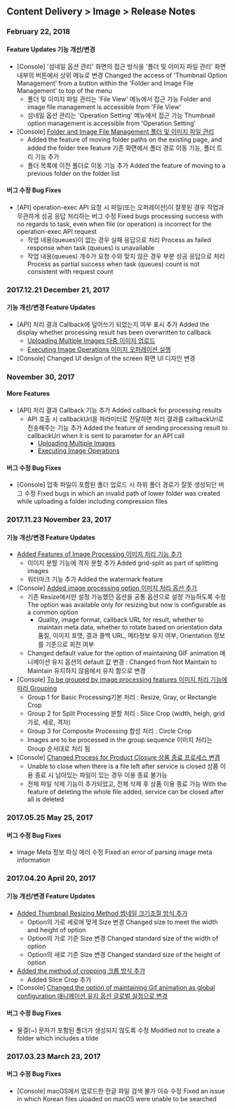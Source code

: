 ## Content Delivery > Image > Release Notes

### February 22, 2018
#### Feature Updates 기능 개선/변경
* [Console] '섬네일 옵션 관리' 화면의 접근 방식을 '폴더 및 이미지 파일 관리' 화면 내부의 버튼에서 상위 메뉴로 변경 Changed the access of 'Thumbnail Option Management' from a button within the 'Folder and Image File Management' to top of the menu  
	* 폴더 및 이미지 파일 관리는 'File View' 메뉴에서 접근 가능 Folder and image file management is accessible from 'File View'
	* 섬네일 옵션 관리는 'Operation Setting' 메뉴에서 접근 가능 Thumbnail option management is accessible from 'Operation Setting'
* [Console] [Folder and Image File Management 폴더 및 이미지 파일 관리](./console-guide/#_1)
	* Added the feature of moving folder paths on the existing page, and added the folder tree feature 기존 화면에서 폴더 경로 이동 기능, 폴더 트리 기능 추가
	* 폴더 목록에 이전 폴더로 이동 기능 추가 Added the feature of moving to a previous folder on the folder list

#### 버그 수정 Bug Fixes 
* [API] operation-exec API 요청 시 파일(또는 오퍼레이션)이 잘못된 경우 작업과 무관하게 성공 응답 처리하는 버그 수정 Fixed bugs processing success with no regards to task, even when file (or operation) is incorrect for the operation-exec API request 
	* 작업 내용(queues)이 없는 경우 실패 응답으로 처리 Process as failed response when task (queues) is unavailable 
	* 작업 내용(queues) 개수가 요청 수와 맞지 않은 경우 부분 성공 응답으로 처리 Process as partial success when task (queues) count is not consistent with request count 

### 2017.12.21 December 21, 2017 
#### 기능 개선/변경 Feature Updates
* [API] 처리 결과 Callback에 덮어쓰기 되었는지 여부 표시 추가 Added the display whether processing result has been overwritten to callback 
	* [Uploading Multiple Images 다중 이미지 업로드](./api-guide/#_16)
	* [Executing Image Operations 이미지 오퍼레이션 실행](./api-guide/#_37)
* [Console] Changed UI design of the screen 화면 UI 디자인 변경

### November 30, 2017
#### More Features 
* [API] 처리 결과 Callback 기능 추가 Added callback for processing results 
	* API 호출 시 callbackUrl을 파라미터로 전달하면 처리 결과를 callbackUrl로 전송해주는 기능 추가 Added the feature of sending processing result to callbackUrl when it is sent to parameter for an API call
		* [Uploading Multiple Images](./api-guide/#_16)
		* [Executing Image Operations](./api-guide/#_37)

#### 버그 수정 Bug Fixes 
 * [Console] 압축 파일이 포함된 폴더 업로드 시 하위 폴더 경로가 잘못 생성되던 버그 수정 Fixed bugs in which an invalid path of lower folder was created while uploading a folder including compression files 

### 2017.11.23 November 23, 2017
#### 기능 개선/변경 Feature Updates 
* [Added Features of Image Processing 이미지 처리 기능 추가](./api-guide/#_25)
	* 이미지 분할 기능에 격자 분할 추가 Added grid-split as part of splitting images
	* 워터마크 기능 추가 Added the watermark feature
* [Console] [Added image processing option 이미지 처리 옵선 추가](./console-guide/#_10)
	* 기존 Resize에서만 설정 가능했던 옵션을 공통 옵션으로 설정 가능하도록 수정 The option was available only for resizing but now is configurable as a common option  
		* Quality, image format, callback URL for result, whether to maintain meta data, whether to rotate based on orientation data  품질, 이미지 포맷, 결과 콜백 URL, 메타정보 유지 여부, Orientation 정보를 기준으로 회전 여부
	* Changed default value for the option of maintaining GIF animation 애니메이션 유지 옵션의 default 값 변경 : Changed from Not Maintain to Maintain 유지하지 않음에서 유지 함으로 변경 
* [Console] [To be grouped by image processing features 이미지 처리 기능에 따라 Grouping](./console-guide/#_10)
	* Group 1 for Basic Processing기본 처리 : Resize, Gray, or Rectangle Crop
	* Group 2 for Split Processing 분할 처리 : Slice Crop (width, heigh, grid 가로, 세로, 격자)
	* Group 3 for Composite Processing 합성 처리 : Circle Crop
	* Images are to be processed in the group sequence 이미지 처리는 Group 순서대로 처리 됨
* [Console] [Changed Process for Product Closure 상품 종료 프로세스 변경](./console-guide/#_8)
	* Unable to close when there is a file left after service is closed 상품 이용 종료 시 남아있는 파일이 있는 경우 이용 종료 불가능
	* 전체 파일 삭제 기능이 추가되었고, 전체 삭제 후 상품 이용 종료 가능 With the feature of deleting the whole file added, service can be closed after all is deleted  

### 2017.05.25 May 25, 2017
#### 버그 수정 Bug Fixes
* Image Meta 정보 파싱 에러 수정 Fixed an error of parsing image meta information 

### 2017.04.20 April 20, 2017 
#### 기능 개선/변경 Feature Updates 
* [Added Thumbnail Resizing Method 썸네일 크기조절 방식 추가](./console-guide/#_10) 
    * Option의 가로 세로에 맞게 Size 변경 Changed size to meet the width and height of option 
    * Option의 가로 기준 Size 변경 Changed standard size of the width of option
    * Option의 세로 기준 Size 변경 Changed standard size of the height of option 
* [Added the method of cropping 크롭 방식 추가](./console-guide/#_10)
    * Added Slice Crop 추가
* [Console] [Changed the option of maintaining Gif animation as global configuration 애니메이션 유지 옵션 글로벌 설정으로 변경](./console-guide/#_10)

#### 버그 수정 Bug Fixes 
* 물결(~) 문자가 포함된 폴더가 생성되지 않도록 수정 Modified not to create a folder which includes a tilde

### 2017.03.23 March 23, 2017
#### 버그 수정 Bug Fixes
* [Console] macOS에서 업로드한 한글 파일 검색 불가 이슈 수정 Fixed an issue in which Korean files uloaded on macOS were unable to be searched 
